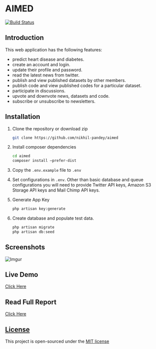 # AIMED

[![Build Status](https://travis-ci.org/nikhil-pandey/AIMed.svg?branch=master)](https://travis-ci.org/nikhil-pandey/AIMed)

## Introduction

This web application has the following features:
- predict heart disease and diabetes.
- create an account and login.
- update their profile and password.
- read the latest news from twitter.
- publish and view published datasets by other members.
- publish code and view published codes for a particular dataset.
- participate in discussions.
- upvote and downvote news, datasets and code.
- subscribe or unsubscribe to newsletters. 

## Installation

1. Clone the repository or download zip
    ```bash
    git clone https://github.com/nikhil-pandey/aimed
    ```
2. Install composer dependencies
    ```bash
    cd aimed
    composer install –prefer-dist
    ```

3. Copy the `.env.example` file to `.env`

4. Set configurations in `.env`. Other than basic database and queue configurations you will need to provide Twitter API keys, Amazon S3 Storage API keys and Mail Chimp API keys.

5. Generate App Key
    ```bash
    php artisan key:generate
    ```
6. Create database and populate test data.
    ```bash
    php artisan migrate
    php artisan db:seed
    ```
## Screenshots
![Imgur](https://i.imgur.com/3aIgEFx.png)

## Live Demo
[Click Here](https://aimed.nikhil.com.np)

## Read Full Report
[Click Here](https://nikhil.com.np/downloads/aimed.pdf)

## [License](LICENSE)
This project is open-sourced under the [MIT license](LICENSE)
